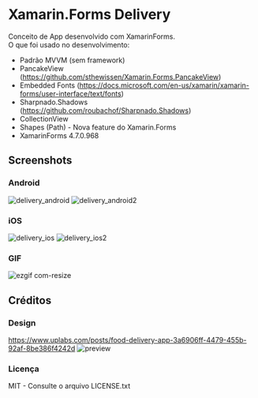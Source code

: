 # Xamarin.Forms Delivery
Conceito de App desenvolvido com XamarinForms. </br>
O que foi usado no desenvolvimento:
- Padrão MVVM (sem framework)
- PancakeView (https://github.com/sthewissen/Xamarin.Forms.PancakeView)
- Embedded Fonts (https://docs.microsoft.com/en-us/xamarin/xamarin-forms/user-interface/text/fonts)
- Sharpnado.Shadows (https://github.com/roubachof/Sharpnado.Shadows)
- CollectionView
- Shapes (Path) - Nova feature do Xamarin.Forms
- XamarinForms 4.7.0.968

## Screenshots
### Android
![delivery_android](https://user-images.githubusercontent.com/11803107/85937329-d5f0db80-b8d8-11ea-97e4-2ae6b0468010.jpg)
![delivery_android2](https://user-images.githubusercontent.com/11803107/85937333-e0ab7080-b8d8-11ea-97e8-0367bd120520.jpg)

### iOS
![delivery_ios](https://user-images.githubusercontent.com/11803107/85937342-ea34d880-b8d8-11ea-95f4-6566c89419b7.jpg)
![delivery_ios2](https://user-images.githubusercontent.com/11803107/85937347-f325aa00-b8d8-11ea-988a-a9c0b6e450af.jpg)

### GIF
![ezgif com-resize](https://user-images.githubusercontent.com/11803107/85937386-50216000-b8d9-11ea-8fd7-dee26037f6a0.gif)

## Créditos
### Design
https://www.uplabs.com/posts/food-delivery-app-3a6906ff-4479-455b-92af-8be386f4242d
![preview](https://user-images.githubusercontent.com/11803107/85937404-8e1e8400-b8d9-11ea-8f96-2eaeb185347c.png)

### Licença
MIT - Consulte o arquivo LICENSE.txt
